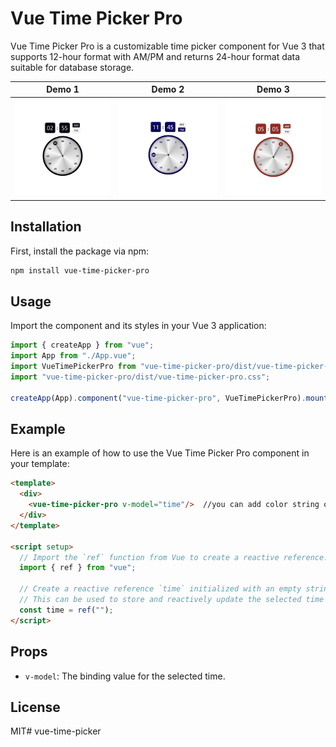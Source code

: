 # Vue Time Picker Pro

Vue Time Picker Pro is a customizable time picker component for Vue 3 that supports 12-hour format with AM/PM and returns 24-hour format data suitable for database storage.

| Demo 1 | Demo 2 | Demo 3 |
|--------|--------|--------|
| ![Vue Time Picker Pro Demo 1](https://raw.githubusercontent.com/BeBeeTheBoss/vue-time-picker/refs/heads/main/public/demo1.png) | ![Vue Time Picker Pro Demo 2](https://raw.githubusercontent.com/BeBeeTheBoss/vue-time-picker/refs/heads/main/public/demo2.png) | ![Vue Time Picker Pro Demo 3](https://raw.githubusercontent.com/BeBeeTheBoss/vue-time-picker/refs/heads/main/public/demo3.png) |


## Installation

First, install the package via npm:

```bash
npm install vue-time-picker-pro
```

## Usage

Import the component and its styles in your Vue 3 application:

```javascript
import { createApp } from "vue";
import App from "./App.vue";
import VueTimePickerPro from "vue-time-picker-pro/dist/vue-time-picker-pro.umd.js";
import "vue-time-picker-pro/dist/vue-time-picker-pro.css";

createApp(App).component("vue-time-picker-pro", VueTimePickerPro).mount("#app");
```

## Example

Here is an example of how to use the Vue Time Picker Pro component in your template:

```html
<template>
  <div>
    <vue-time-picker-pro v-model="time"/>  //you can add color string or color code with bg attr eg: bg="black", bg="8C271E"
  </div>
</template>

<script setup>
  // Import the `ref` function from Vue to create a reactive reference.
  import { ref } from "vue";

  // Create a reactive reference `time` initialized with an empty string.
  // This can be used to store and reactively update the selected time in a Vue component.
  const time = ref("");
</script>
```

## Props

- `v-model`: The binding value for the selected time.

## License

MIT# vue-time-picker
